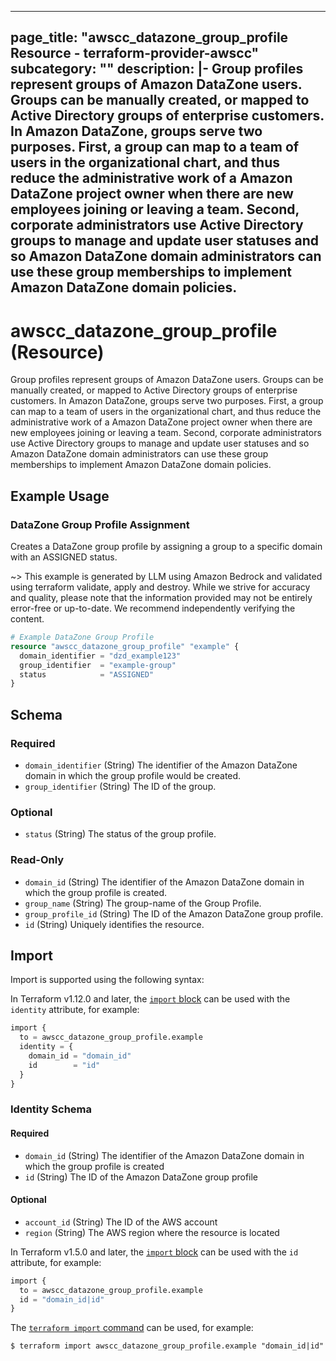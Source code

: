 
---
page_title: "awscc_datazone_group_profile Resource - terraform-provider-awscc"
subcategory: ""
description: |-
  Group profiles represent groups of Amazon DataZone users. Groups can be manually created, or mapped to Active Directory groups of enterprise customers. In Amazon DataZone, groups serve two purposes. First, a group can map to a team of users in the organizational chart, and thus reduce the administrative work of a Amazon DataZone project owner when there are new employees joining or leaving a team. Second, corporate administrators use Active Directory groups to manage and update user statuses and so Amazon DataZone domain administrators can use these group memberships to implement Amazon DataZone domain policies.
---

# awscc_datazone_group_profile (Resource)

Group profiles represent groups of Amazon DataZone users. Groups can be manually created, or mapped to Active Directory groups of enterprise customers. In Amazon DataZone, groups serve two purposes. First, a group can map to a team of users in the organizational chart, and thus reduce the administrative work of a Amazon DataZone project owner when there are new employees joining or leaving a team. Second, corporate administrators use Active Directory groups to manage and update user statuses and so Amazon DataZone domain administrators can use these group memberships to implement Amazon DataZone domain policies.

## Example Usage

### DataZone Group Profile Assignment

Creates a DataZone group profile by assigning a group to a specific domain with an ASSIGNED status.

~> This example is generated by LLM using Amazon Bedrock and validated using terraform validate, apply and destroy. While we strive for accuracy and quality, please note that the information provided may not be entirely error-free or up-to-date. We recommend independently verifying the content.

```terraform
# Example DataZone Group Profile
resource "awscc_datazone_group_profile" "example" {
  domain_identifier = "dzd_example123"
  group_identifier  = "example-group"
  status            = "ASSIGNED"
}
```

<!-- schema generated by tfplugindocs -->
## Schema

### Required

- `domain_identifier` (String) The identifier of the Amazon DataZone domain in which the group profile would be created.
- `group_identifier` (String) The ID of the group.

### Optional

- `status` (String) The status of the group profile.

### Read-Only

- `domain_id` (String) The identifier of the Amazon DataZone domain in which the group profile is created.
- `group_name` (String) The group-name of the Group Profile.
- `group_profile_id` (String) The ID of the Amazon DataZone group profile.
- `id` (String) Uniquely identifies the resource.

## Import

Import is supported using the following syntax:

In Terraform v1.12.0 and later, the [`import` block](https://developer.hashicorp.com/terraform/language/import) can be used with the `identity` attribute, for example:

```terraform
import {
  to = awscc_datazone_group_profile.example
  identity = {
    domain_id = "domain_id"
    id        = "id"
  }
}
```

<!-- schema generated by tfplugindocs -->
### Identity Schema

#### Required

- `domain_id` (String) The identifier of the Amazon DataZone domain in which the group profile is created
- `id` (String) The ID of the Amazon DataZone group profile

#### Optional

- `account_id` (String) The ID of the AWS account
- `region` (String) The AWS region where the resource is located

In Terraform v1.5.0 and later, the [`import` block](https://developer.hashicorp.com/terraform/language/import) can be used with the `id` attribute, for example:

```terraform
import {
  to = awscc_datazone_group_profile.example
  id = "domain_id|id"
}
```

The [`terraform import` command](https://developer.hashicorp.com/terraform/cli/commands/import) can be used, for example:

```shell
$ terraform import awscc_datazone_group_profile.example "domain_id|id"
```
